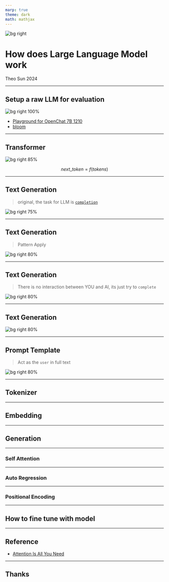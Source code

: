 ```yaml
---
marp: true
theme: dark
math: mathjax
---
```


![bg right](https://res.cloudinary.com/digf90pwi/image/upload/f_auto,q_auto/qtji6rjyijfc9zatldbc)

# How does Large Language Model work

Theo Sun
2024

---

## Setup a raw LLM for evaluation

![bg right 100%](https://res.cloudinary.com/digf90pwi/image/upload/f_auto,q_auto/u04cbdo7sckn08qav5r9)

- [Playground for OpenChat 7B 1210](https://colab.research.google.com/drive/1xqn86ota28L9pscNOdZHvCyqtJsGjQiJ?usp=sharing)
- [bloom](https://huggingface.co/bigscience/bloom)

---

## Transformer

![bg right 85%](https://res.cloudinary.com/drxgh9gqs/image/upload/f_auto,q_auto/iclmedfdw7rdrxjvzosw)

$$next\_token = f(tokens)$$

---

## Text Generation

> original, the task for LLM is [`completion`](https://huggingface.co/bigscience/bloom)

![bg right 75%](https://res.cloudinary.com/drxgh9gqs/image/upload/f_auto,q_auto/mjcjtdhjaxvatcnqdzex)

---

## Text Generation

> Pattern Apply

![bg right 80%](https://res.cloudinary.com/drxgh9gqs/image/upload/f_auto,q_auto/isg2eupysozg20qrb9yr)

---

## Text Generation

> There is no interaction between YOU and AI, its just try to `complete` 

![bg right 80%](https://res.cloudinary.com/drxgh9gqs/image/upload/f_auto,q_auto/rbjn4p072xlnhildctgu)

---

## Text Generation

![bg right 80%](https://res.cloudinary.com/drxgh9gqs/image/upload/f_auto,q_auto/m4owv2lnptchcs3iwp1c)

---

## Prompt Template

> Act as the `user` in full text

![bg right 80%](https://res.cloudinary.com/drxgh9gqs/image/upload/f_auto,q_auto/gty25nx1xw74eepnkrjp)

---

## Tokenizer

---

## Embedding

---

## Generation

---

### Self Attention

---

### Auto Regression

---

### Positional Encoding

---

## How to fine tune with model

---

## Reference

- [Attention Is All You Need](https://arxiv.org/abs/1706.03762)


---

## Thanks
